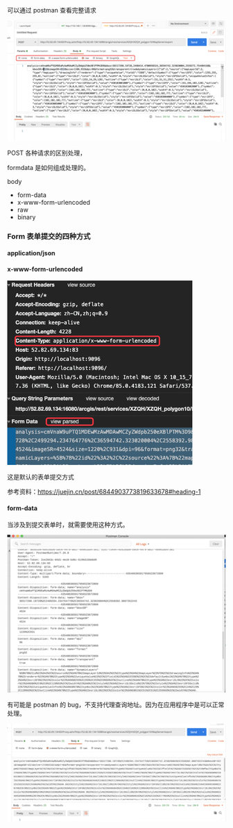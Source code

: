 可以通过 postman 查看完整请求


![](../.vuepress/public/images/2020-12-18-11-08-53.png)

POST 各种请求的区别处理，

formdata 是如何组成处理的。


body
- form-data
- x-www-form-urlencoded
- raw
- binary

### Form 表单提交的四种方式

#### application/json

#### x-www-form-urlencoded

![](../.vuepress/public/images/2020-12-18-11-34-39.png)

这是默认的表单提交方式

参考资料：https://juejin.cn/post/6844903773819633678#heading-1

#### form-data

当涉及到提交表单时，就需要使用这种方式。

![](../.vuepress/public/images/2020-12-18-11-32-32.png)


有可能是 postman 的 bug，不支持代理查询地址。因为在应用程序中是可以正常处理。

![](../.vuepress/public/images/2020-12-18-11-41-11.png)
